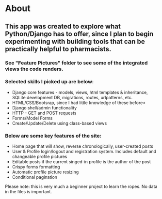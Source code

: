 # About

## This app was created to explore what Python/Django has to offer, since I plan to begin experimenting with building tools that can be practically helpful to pharmacists.

### See "Feature Pictures" folder to see some of the integrated views the code renders.

### Selected skills I picked up are below:
   * Django core features - models, views, html templates & inheritance, SQLite development DB, migrations, routes, urlpatterns, etc.
   * HTML/CSS/Bootsrap, since I had little knowledge of these before<
   * Django shell/admin functionality
   * HTTP - GET and POST requests
   * Forms/Model Forms
   * Create/Update/Delete using class-based views
        
### Below are some key features of the site:
   * Home page that will show, reverse chronologically, user-created posts
   * User & Profile login/logout and registration system. Includes default and changeable profile pictures
   * Editable posts if the current singed-in profile is the author of the post
   * Crispy forms formatting
   * Automatic profile picture resizing
   * Conditional pagination

Please note: this is very much a beginner project to learn the ropes. No data in the files is important.
